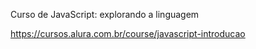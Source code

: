 Curso de JavaScript: explorando a linguagem

https://cursos.alura.com.br/course/javascript-introducao
